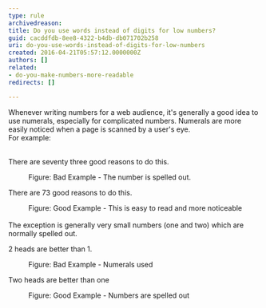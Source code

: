 ```yaml
---
type: rule
archivedreason: 
title: Do you use words instead of digits for low numbers?
guid: cacddfdb-8ee8-4322-b4db-db071702b258
uri: do-you-use-words-instead-of-digits-for-low-numbers
created: 2016-04-21T05:57:12.0000000Z
authors: []
related:
- do-you-make-numbers-more-readable
redirects: []

---
```



Whenever writing numbers for a web
audience, it's generally a good idea to use numerals, especially for
complicated numbers. Numerals are more easily noticed when a page is scanned by
a user's eye.<br>For example&#58;
<br><excerpt class='endintro'></excerpt><br>
<p class="ssw15-rteElement-GreyBox">​There are seventy three good reasons to do this.</p><dd class="ssw15-rteElement-FigureBad">Figure&#58; Bad Example - The number is spelled out.</dd><p class="ssw15-rteElement-GreyBox">There are 73 good reasons to do this.</p><div><dd class="ssw15-rteElement-FigureGood">Figure&#58; Good Example - This is easy to read and more noticeable</dd><br></div><div>The exception is generally very small numbers (one and two) which are normally spelled out.</div><p class="ssw15-rteElement-GreyBox">2 heads are better than 1.</p><dd class="ssw15-rteElement-FigureBad">Figure&#58; Bad Example - Numerals used</dd><p class="ssw15-rteElement-GreyBox">Two heads are better than one</p><dd class="ssw15-rteElement-FigureGood">Figure&#58; Good Example - Numbers are spelled out</dd>


